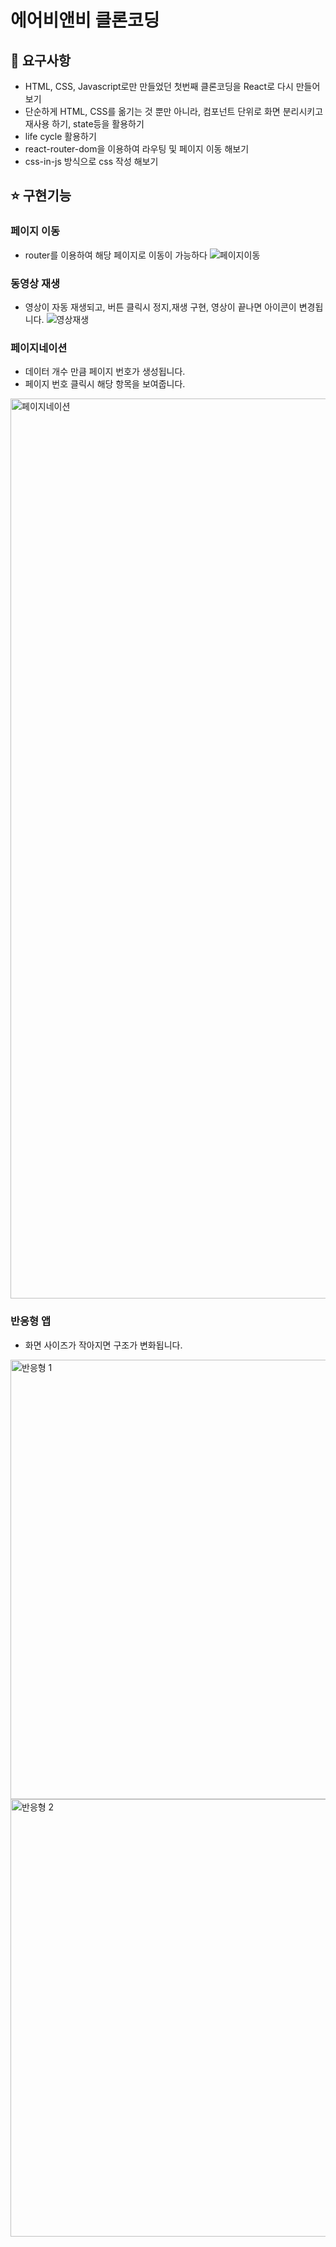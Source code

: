 # 에어비앤비 클론코딩

## 📌 요구사항
+ HTML, CSS, Javascript로만 만들었던 첫번째 클론코딩을 React로 다시 만들어보기
+ 단순하게 HTML, CSS를 옮기는 것 뿐만 아니라, 컴포넌트 단위로 화면 분리시키고 재사용 하기, state등을 활용하기
+ life cycle 활용하기
+ react-router-dom을 이용하여 라우팅 및 페이지 이동 해보기
+ css-in-js 방식으로 css 작성 해보기

## ⭐️ 구현기능

### 페이지 이동
+ router를 이용하여 해당 페이지로 이동이 가능하다
![페이지이동](https://user-images.githubusercontent.com/82227098/141239571-c43c5ddc-1f51-446d-870a-0c98ba7b1ab4.gif)

### 동영상 재생
+ 영상이 자동 재생되고, 버튼 클릭시 정지,재생 구현, 영상이 끝나면 아이콘이 변경됩니다.
![영상재생](https://user-images.githubusercontent.com/82227098/141240628-c5b418ba-071a-4536-9904-f51fa51504fd.gif)


### 페이지네이션
+ 데이터 개수 만큼 페이지 번호가 생성됩니다.
+ 페이지 번호 클릭시 해당 항목을 보여줍니다.
<img width="1440" alt="페이지네이션" src="https://user-images.githubusercontent.com/82227098/141240994-aa75279c-2f47-401f-b9d7-76ac7b587fcb.png">

### 반응형 앱
+ 화면 사이즈가 작아지면 구조가 변화됩니다.
<img width="703" alt="반응형 1" src="https://user-images.githubusercontent.com/82227098/141241306-3501ac66-5313-475b-b4de-ea10631e21a4.png">
<img width="700" alt="반응형 2" src="https://user-images.githubusercontent.com/82227098/141241575-9db56607-91b9-49bf-a34a-aa180df27193.png">
